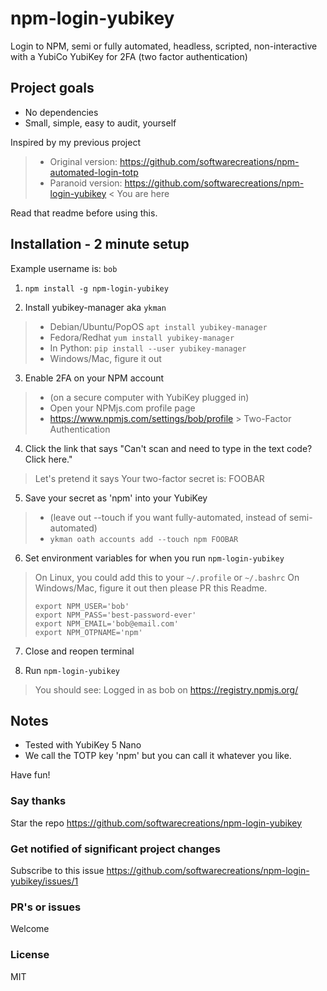 # npm-login-yubikey

Login to NPM, semi or fully automated, headless, scripted, non-interactive with a YubiCo YubiKey for 2FA (two factor authentication)

## Project goals
* No dependencies
* Small, simple, easy to audit, yourself

Inspired by my previous project
> * Original version: https://github.com/softwarecreations/npm-automated-login-totp
> * Paranoid version: https://github.com/softwarecreations/npm-login-yubikey < You are here

Read that readme before using this.

## Installation - 2 minute setup
Example username is: `bob`

1. `npm install -g npm-login-yubikey`

2. Install yubikey-manager aka `ykman`
> * Debian/Ubuntu/PopOS `apt install yubikey-manager`
> * Fedora/Redhat `yum install yubikey-manager`
> * In Python: `pip install --user yubikey-manager`
> * Windows/Mac, figure it out

3. Enable 2FA on your NPM account
> * (on a secure computer with YubiKey plugged in)
> * Open your NPMjs.com profile page
> * https://www.npmjs.com/settings/bob/profile > Two-Factor Authentication

4. Click the link that says "Can't scan and need to type in the text code? Click here."
> Let's pretend it says Your two-factor secret is: FOOBAR

5. Save your secret as 'npm' into your YubiKey
> * (leave out --touch if you want fully-automated, instead of semi-automated)
> * `ykman oath accounts add --touch npm FOOBAR`

6. Set environment variables for when you run `npm-login-yubikey`
> On Linux, you could add this to your `~/.profile` or `~/.bashrc`
> On Windows/Mac, figure it out then please PR this Readme.
> ```
> export NPM_USER='bob'
> export NPM_PASS='best-password-ever'
> export NPM_EMAIL='bob@email.com'
> export NPM_OTPNAME='npm'
> ```

7. Close and reopen terminal

8. Run `npm-login-yubikey`
> You should see: Logged in as bob on https://registry.npmjs.org/

## Notes
* Tested with YubiKey 5 Nano
* We call the TOTP key 'npm' but you can call it whatever you like.

Have fun!

### Say thanks
Star the repo
https://github.com/softwarecreations/npm-login-yubikey

### Get notified of significant project changes
Subscribe to this issue https://github.com/softwarecreations/npm-login-yubikey/issues/1

### PR's or issues
Welcome

### License
MIT
